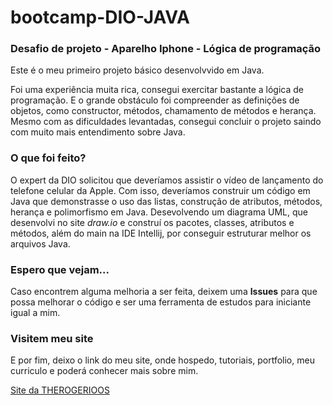 # bootcamp-DIO-JAVA
### Desafio de projeto - Aparelho Iphone - Lógica de programação

Este é o meu primeiro projeto básico desenvolvvido em Java.

Foi uma experiência muita rica, consegui exercitar bastante a lógica de programação. E o grande obstáculo foi compreender as definições de objetos, como constructor, métodos, chamamento de métodos e herança.
Mesmo com as dificuldades levantadas, consegui concluir o projeto saindo com muito mais entendimento sobre Java.

### O que foi feito?

O expert da DIO solicitou que deveríamos assistir o vídeo de lançamento do telefone celular da Apple.
Com isso, deveríamos construir um código em Java que demonstrasse o uso das listas, construção de atributos, métodos, herança e polimorfismo em Java.
Desevolvendo um diagrama UML, que desenvolvi no site _draw.io_ e construí os pacotes, classes, atributos e métodos, além do main na IDE Intellij, por conseguir estruturar melhor os arquivos Java.

### Espero que vejam...

Caso encontrem alguma melhoria a ser feita, deixem uma **Issues** para que possa melhorar o código e ser uma ferramenta de estudos para iniciante igual a mim.

### Visitem meu site

E por fim, deixo o link do meu site, onde hospedo, tutoriais, portfolio, meu curriculo e poderá conhecer mais sobre mim.

[Site da THEROGERIOOS](therogerioos.com.br)
